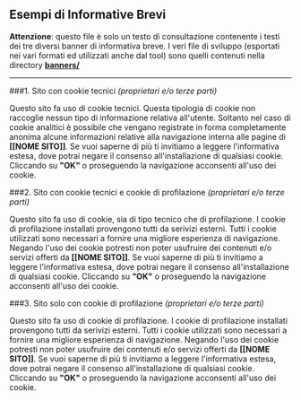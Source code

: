 
## Esempi di Informative Brevi
**Attenzione**: questo file è solo un testo di consultazione contenente i testi dei tre diversi banner di informativa breve. I veri file di sviluppo (esportati nei vari formati ed utilizzati anche dal tool) sono quelli contenuti nella directory [**banners/**](https://github.com/FattiDiCookies/italianPrivacyPolicy/tree/master/dev/docs/md/cookie-policy/banners)

***

###1. Sito con cookie tecnici 
*(proprietari e/o terze parti)*

Questo sito fa uso di cookie tecnici. Questa tipologia di cookie non raccoglie nessun tipo di informazione relativa all'utente. Soltanto nel caso di cookie analitici è possibile che vengano registrate in forma completamente anonima alcune informazioni relative alla navigazione interna alle pagine di **[[NOME SITO]]**. Se vuoi saperne di più ti invitiamo a leggere l'informativa estesa, dove potrai negare il consenso all'installazione di qualsiasi cookie. Cliccando su **"OK"** o proseguendo la navigazione acconsenti all'uso dei cookie.

###2. Sito con cookie tecnici e cookie di profilazione 
*(proprietari e/o terze parti)*

Questo sito fa uso di cookie, sia di tipo tecnico che di profilazione. I cookie di profilazione installati provengono tutti da serivizi esterni. Tutti i cookie utilizzati sono necessari a fornire una migliore esperienza di navigazione. Negando l'uso dei cookie potresti non poter usufruire dei contenuti e/o servizi offerti da **[[NOME SITO]]**. Se vuoi saperne di più ti invitiamo a leggere l'informativa estesa, dove potrai negare il consenso all'installazione di qualsiasi cookie. Cliccando su **"OK"** o proseguendo la navigazione acconsenti all'uso dei cookie.

###3. Sito solo con cookie di profilazione 
*(proprietari e/o terze parti)*

Questo sito fa uso di cookie di profilazione. I cookie di profilazione installati provengono tutti da serivizi esterni. Tutti i cookie utilizzati sono necessari a fornire una migliore esperienza di navigazione. Negando l'uso dei cookie potresti non poter usufruire dei contenuti e/o servizi offerti da **[[NOME SITO]]**. Se vuoi saperne di più ti invitiamo a leggere l'informativa estesa, dove potrai negare il consenso all'installazione di qualsiasi cookie. Cliccando su **"OK"** o proseguendo la navigazione acconsenti all'uso dei cookie.

